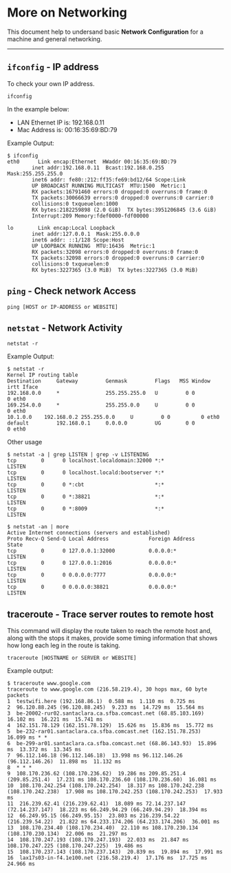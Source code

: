 # More on Networking 
This document help to undersand basic **Network Configuration** for a machine and general networking.

---

## `ifconfig` - IP address

To check your own IP address. 

    ifconfig

In the example below: 
* LAN Ethernet IP is: 192.168.0.11
* Mac Address is: 00:16:35:69:BD:79

Example Output: 

    $ ifconfig
    eth0      Link encap:Ethernet  HWaddr 00:16:35:69:BD:79
            inet addr:192.168.0.11  Bcast:192.168.0.255  Mask:255.255.255.0
            inet6 addr: fe80::212:ff35:fe69:bd12/64 Scope:Link
            UP BROADCAST RUNNING MULTICAST  MTU:1500  Metric:1
            RX packets:16791460 errors:0 dropped:0 overruns:0 frame:0
            TX packets:30066639 errors:0 dropped:0 overruns:0 carrier:0
            collisions:0 txqueuelen:1000
            RX bytes:2182259898 (2.0 GiB)  TX bytes:3951206845 (3.6 GiB)
            Interrupt:209 Memory:fdef0000-fdf00000

    lo        Link encap:Local Loopback
            inet addr:127.0.0.1  Mask:255.0.0.0
            inet6 addr: ::1/128 Scope:Host
            UP LOOPBACK RUNNING  MTU:16436  Metric:1
            RX packets:32098 errors:0 dropped:0 overruns:0 frame:0
            TX packets:32098 errors:0 dropped:0 overruns:0 carrier:0
            collisions:0 txqueuelen:0
            RX bytes:3227365 (3.0 MiB)  TX bytes:3227365 (3.0 MiB)

## `ping` - Check network Access

    ping [HOST or IP-ADDRESS or WEBSITE]


## `netstat` - Network Activity

    netstat -r

Example Output: 

    $ netstat -r
    Kernel IP routing table
    Destination     Gateway         Genmask         Flags   MSS Window  irtt Iface
    192.168.0.0     *               255.255.255.0   U         0 0          0 eth0
    169.254.0.0     *               255.255.0.0     U         0 0          0 eth0
    10.1.0.0	192.168.0.2	255.255.0.0     U         0 0          0 eth0
    default         192.168.0.1     0.0.0.0         UG        0 0          0 eth0

Other usage 

    $ netstat -a | grep LISTEN | grep -v LISTENING
    tcp        0      0 localhost.localdomain:32000 *:*                 LISTEN
    tcp        0      0 localhost.locald:bootserver *:*                 LISTEN
    tcp        0      0 *:cbt                       *:*                 LISTEN
    tcp        0      0 *:38821                     *:*                 LISTEN
    tcp        0      0 *:8009                      *:*                 LISTEN

    $ netstat -an | more
    Active Internet connections (servers and established)
    Proto Recv-Q Send-Q Local Address             Foreign Address         State
    tcp        0      0 127.0.0.1:32000           0.0.0.0:*               LISTEN
    tcp        0      0 127.0.0.1:2016            0.0.0.0:*               LISTEN
    tcp        0      0 0.0.0.0:7777              0.0.0.0:*               LISTEN
    tcp        0      0 0.0.0.0:38821             0.0.0.0:*               LISTEN



## traceroute - Trace server routes to remote host
This command will display the route taken to reach the remote host and, along with the stops it makes, provide some timing information that shows how long each leg in the route is taking.

    traceroute [HOSTNAME or SERVER or WEBSITE]

Example output: 

    $ traceroute www.google.com
    traceroute to www.google.com (216.58.219.4), 30 hops max, 60 byte packets
    1  testwifi.here (192.168.86.1)  0.588 ms  1.110 ms  0.725 ms
    2  96.120.88.245 (96.120.88.245)  9.233 ms  14.729 ms  15.564 ms
    3  be-20002-rur02.santaclara.ca.sfba.comcast.net (68.85.103.169)  16.102 ms  16.221 ms  15.741 ms
    4  162.151.78.129 (162.151.78.129)  15.626 ms  15.836 ms  15.772 ms
    5  be-232-rar01.santaclara.ca.sfba.comcast.net (162.151.78.253)  16.099 ms * *
    6  be-299-ar01.santaclara.ca.sfba.comcast.net (68.86.143.93)  15.896 ms  13.372 ms  13.345 ms
    7  96.112.146.18 (96.112.146.18)  13.998 ms 96.112.146.26 (96.112.146.26)  11.898 ms  11.132 ms
    8  * * *
    9  108.170.236.62 (108.170.236.62)  19.286 ms 209.85.251.4 (209.85.251.4)  17.231 ms 108.170.236.60 (108.170.236.60)  16.081 ms
    10  108.170.242.254 (108.170.242.254)  18.317 ms 108.170.242.238 (108.170.242.238)  17.908 ms 108.170.242.253 (108.170.242.253)  17.933 ms
    11  216.239.62.41 (216.239.62.41)  18.089 ms 72.14.237.147 (72.14.237.147)  18.223 ms 66.249.94.29 (66.249.94.29)  18.394 ms
    12  66.249.95.15 (66.249.95.15)  23.803 ms 216.239.54.22 (216.239.54.22)  21.822 ms 64.233.174.206 (64.233.174.206)  36.001 ms
    13  108.170.234.40 (108.170.234.40)  22.110 ms 108.170.230.134 (108.170.230.134)  22.006 ms  21.297 ms
    14  108.170.247.193 (108.170.247.193)  22.033 ms  21.847 ms 108.170.247.225 (108.170.247.225)  19.486 ms
    15  108.170.237.143 (108.170.237.143)  20.839 ms  19.894 ms  17.991 ms
    16  lax17s03-in-f4.1e100.net (216.58.219.4)  17.176 ms  17.725 ms  24.966 ms


